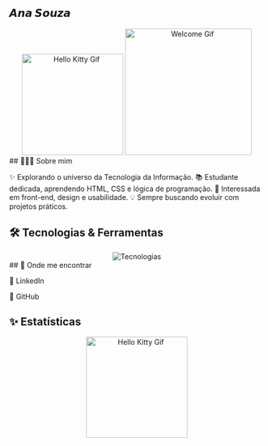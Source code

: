 ## 𝘼𝙣𝙖 𝙎𝙤𝙪𝙯𝙖
<div align="center"> <img src="https://i.gifer.com/origin/dd/dd4255a86221fefcdef317f4eb0619a9_w200.gif" width="200px" alt="Hello Kitty Gif"/> <a href="https://github.com/Anaa-souza"> <img src="https://media.tenor.com/zgUJ_1xJxD8AAAAj/welcome-gif.gif" width="250px" alt="Welcome Gif"/> </a> </div>
## 🙋🏽‍♀️ Sobre mim

✨ Explorando o universo da Tecnologia da Informação.
📚 Estudante dedicada, aprendendo HTML, CSS e lógica de programação.
🚀 Interessada em front-end, design e usabilidade.
💡 Sempre buscando evoluir com projetos práticos.

## 🛠️ Tecnologias & Ferramentas
<div align="center"> <img src="https://skillicons.dev/icons?i=html,css,git,github,vscode,figma" alt="Tecnologias"/> </div>
## 📌 Onde me encontrar

💼 LinkedIn

🐙 GitHub

## ✨ Estatísticas
<div align="center">




</div>
<div align="center"> <img src="https://i.gifer.com/3EdE.gif" width="200px" alt="Hello Kitty Gif"> </div>


